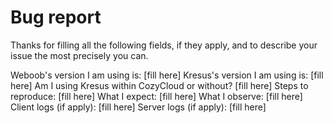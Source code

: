 # Bug report

Thanks for filling all the following fields, if they apply, and to describe
your issue the most precisely you can.

Weboob's version I am using is: [fill here]
Kresus's version I am using is: [fill here]
Am I using Kresus within CozyCloud or without? [fill here]
Steps to reproduce: [fill here]
What I expect: [fill here]
What I observe: [fill here]
Client logs (if apply): [fill here]
Server logs (if apply): [fill here]
